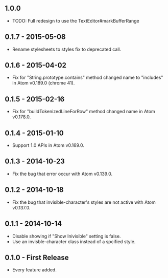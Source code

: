 ## 1.0.0
* TODO: Full redesign to use the TextEditor#markBufferRange

## 0.1.7 - 2015-05-08
* Rename stylesheets to styles fix to deprecated call.

## 0.1.6 - 2015-04-02
* Fix for "String.prototype.contains" method changed name to "includes" in Atom v0.189.0 (chrome 41).

## 0.1.5 - 2015-02-16
* Fix for "buildTokenizedLineForRow" method changed name in Atom v0.178.0.

## 0.1.4 - 2015-01-10
* Support 1.0 APIs in Atom v0.169.0.

## 0.1.3 - 2014-10-23
* Fix the bug that error occur with Atom v0.139.0.

## 0.1.2 - 2014-10-18
* Fix the bug that invisible-character's styles are not active with Atom v0.137.0.

## 0.1.1 - 2014-10-14
* Disable showing if "Show Inivisible" setting is false.
* Use an invisble-character class instead of a spcified style.

## 0.1.0 - First Release
* Every feature added.
